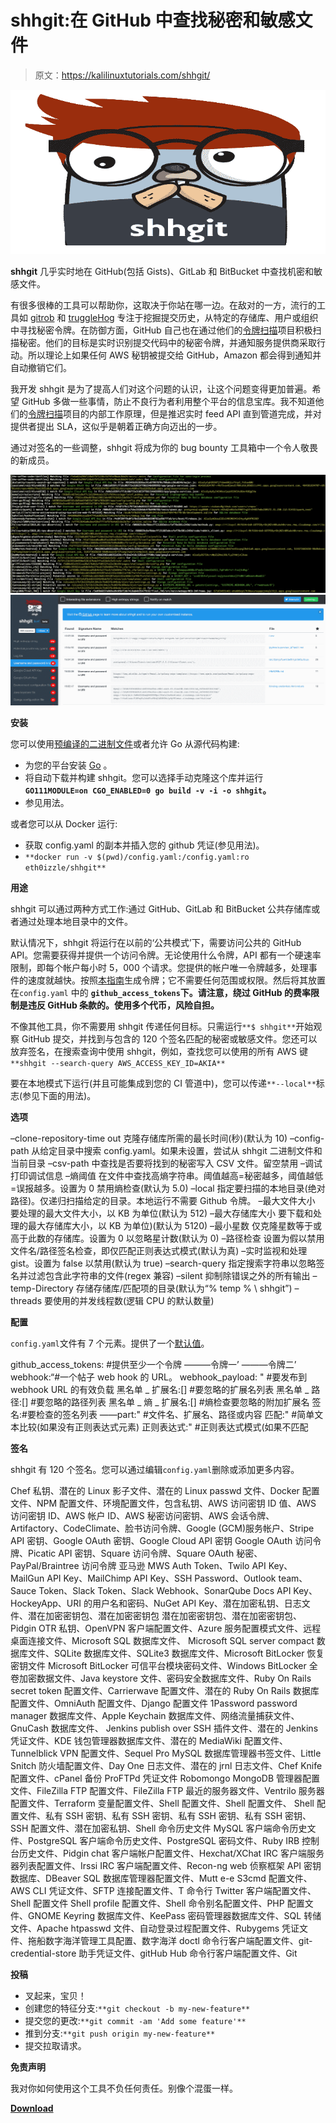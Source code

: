 # shhgit:在 GitHub 中查找秘密和敏感文件

> 原文：<https://kalilinuxtutorials.com/shhgit/>

[![shhgit : Finds Secrets & Sensitive Files Across GitHub](img//554218864d1e6cf923bd6f4d1b6d3733.png "shhgit : Finds Secrets & Sensitive Files Across GitHub")](https://1.bp.blogspot.com/-nvd8IK9NnK0/Xx3R0aF7UsI/AAAAAAAAHIY/f9dn6Bp_Mfg_oPf8n6aWMX-h-212ntbmACLcBGAsYHQ/s1600/shhgit%25281%2529.png)

**shhgit** 几乎实时地在 GitHub(包括 Gists)、GitLab 和 BitBucket 中查找机密和敏感文件。

有很多很棒的工具可以帮助你，这取决于你站在哪一边。在敌对的一方，流行的工具如 [gitrob](https://github.com/michenriksen/gitrob) 和 [truggleHog](https://github.com/dxa4481/truffleHog) 专注于挖掘提交历史，从特定的存储库、用户或组织中寻找秘密令牌。在防御方面，GitHub 自己也在通过他们的[令牌扫描](https://help.github.com/en/articles/about-token-scanning)项目积极扫描秘密。他们的目标是实时识别提交代码中的秘密令牌，并通知服务提供商采取行动。所以理论上如果任何 AWS 秘钥被提交给 GitHub，Amazon 都会得到通知并自动撤销它们。

我开发 shhgit 是为了提高人们对这个问题的认识，让这个问题变得更加普遍。希望 GitHub 多做一些事情，防止不良行为者利用整个平台的信息宝库。我不知道他们的[令牌扫描](https://help.github.com/en/articles/about-token-scanning)项目的内部工作原理，但是推迟实时 feed API 直到管道完成，并对提供者提出 SLA，这似乎是朝着正确方向迈出的一步。

通过对签名的一些调整，shhgit 将成为你的 bug bounty 工具箱中一个令人敬畏的新成员。

![](img//dbec8a24756117cf6fee9c9988235d4d.png)![](img//3cb86bebd8570e4e20a8a6df9c1db79e.png)

**安装**

您可以使用[预编译的二进制文件](https://www.github.com/eth0izzle/shhgit/releases)或者允许 Go 从源代码构建:

*   为您的平台安装 [Go](https://golang.org/doc/install) 。
*   将自动下载并构建 shhgit。您可以选择手动克隆这个库并运行 **`GO111MODULE=on CGO_ENABLED=0 go build -v -i -o shhgit`。**
*   参见用法。

或者您可以从 Docker 运行:

*   获取 config.yaml 的副本并插入您的 github 凭证(参见用法)。
*   `**docker run -v $(pwd)/config.yaml:/config.yaml:ro eth0izzle/shhgit**`

**用途**

shhgit 可以通过两种方式工作:通过 GitHub、GitLab 和 BitBucket 公共存储库或者通过处理本地目录中的文件。

默认情况下，shhgit 将运行在以前的‘公共模式’下，需要访问公共的 GitHub API。您需要获得并提供一个访问令牌。无论使用什么令牌，API 都有一个硬速率限制，即每个帐户每小时 5，000 个请求。您提供的帐户唯一令牌越多，处理事件的速度就越快。按照[本指南](https://help.github.com/en/github/authenticating-to-github/creating-a-personal-access-token-for-the-command-line)生成令牌；它不需要任何范围或权限。然后将其放置在`config.yaml` 中的 **`github_access_tokens`下。**请注意，绕过 GitHub 的费率限制是违反 GitHub 条款的。使用多个代币，风险自担**。**

不像其他工具，你不需要用 shhgit 传递任何目标。只需运行`**$ shhgit**`开始观察 GitHub 提交，并找到与包含的 120 个签名匹配的秘密或敏感文件。您还可以放弃签名，在搜索查询中使用 shhgit，例如，查找您可以使用的所有 AWS 键`**shhgit --search-query AWS_ACCESS_KEY_ID=AKIA**`

要在本地模式下运行(并且可能集成到您的 CI 管道中)，您可以传递`**--local**`标志(参见下面的用法)。

**选项**

–clone-repository-time out
克隆存储库所需的最长时间(秒)(默认为 10)
–config-path
从给定目录中搜索 config.yaml。如果未设置，尝试从 shhgit 二进制文件和当前目录
–csv-path
中查找是否要将找到的秘密写入 CSV 文件。留空禁用
–调试
打印调试信息
–熵阈值
在文件中查找高熵字符串。阈值越高=秘密越多，阈值越低=误报越多。设置为 0 禁用熵检查(默认为 5.0)
–local
指定要扫描的本地目录(绝对路径)。仅递归扫描给定的目录。本地运行不需要 Github 令牌。
–最大文件大小
要处理的最大文件大小，以 KB 为单位(默认为 512)
–最大存储库大小
要下载和处理的最大存储库大小，以 KB 为单位)(默认为 5120)
–最小星数
仅克隆星数等于或高于此数的存储库。设置为 0 以忽略星计数(默认为 0)
–路径检查
设置为假以禁用文件名/路径签名检查，即仅匹配正则表达式模式(默认为真)
–实时监视和处理 gist。设置为 false 以禁用(默认为 true)
–search-query
指定搜索字符串以忽略签名并过滤包含此字符串的文件(regex 兼容)
–silent
抑制除错误之外的所有输出
–temp-Directory
存储存储库/匹配项的目录(默认为“% temp % \ shhgit”)
–threads
要使用的并发线程数(逻辑 CPU 的默认数量)

**配置**

`config.yaml`文件有 7 个元素。提供了一个[默认值](https://github.com/eth0izzle/shhgit/blob/master/config.yaml)。

github_access_tokens: #提供至少一个令牌
———令牌一’
———令牌二’
webhook:“#一个帖子 web hook 的 URL。
webhook_payload: " #要发布到 webhook URL 的有效负载
黑名单 _ 扩展名:[] #要忽略的扩展名列表
黑名单 _ 路径:[] #要忽略的路径列表
黑名单 _ 熵 _ 扩展名:[] #熵检查要忽略的附加扩展名
签名:#要检查的签名列表
——part:" #文件名、扩展名、路径或内容
匹配:" #简单文本比较(如果没有正则表达式元素)
正则表达式:" #正则表达式模式(如果不匹配

**签名**

shhgit 有 120 个签名。您可以通过编辑`config.yaml`删除或添加更多内容。

Chef 私钥、潜在的 Linux 影子文件、潜在的 Linux passwd 文件、Docker 配置文件、NPM 配置文件、环境配置文件，包含私钥、AWS 访问密钥 ID 值、AWS 访问密钥 ID、AWS 帐户 ID、AWS 秘密访问密钥、AWS 会话令牌、Artifactory、CodeClimate、脸书访问令牌、Google (GCM)服务帐户、Stripe API 密钥、Google OAuth 密钥、Google Cloud API 密钥
Google OAuth 访问令牌、Picatic API 密钥、Square 访问令牌、Square OAuth 秘密、PayPal/Braintree 访问令牌 亚马逊 MWS Auth Token、Twilo API Key、MailGun API Key、MailChimp API Key、SSH Password、Outlook team、Sauce Token、Slack Token、Slack Webhook、SonarQube Docs API Key、HockeyApp、URI 的用户名和密码、NuGet API Key、潜在加密私钥、日志文件、潜在加密密钥包、潜在加密密钥包
潜在加密密钥包、潜在加密密钥包、Pidgin OTR 私钥、OpenVPN 客户端配置文件、Azure 服务配置模式文件、远程桌面连接文件、Microsoft SQL 数据库文件、 Microsoft SQL server compact 数据库文件、SQLite 数据库文件、SQLite3 数据库文件、Microsoft BitLocker 恢复密钥文件
Microsoft BitLocker 可信平台模块密码文件、Windows BitLocker 全卷加密数据文件、Java keystore 文件、密码安全数据库文件、Ruby On Rails secret token 配置文件、Carrierwave 配置文件、潜在的 Ruby On Rails 数据库配置文件、OmniAuth 配置文件、Django 配置文件
1Password password manager 数据库文件、Apple Keychain 数据库文件、网络流量捕获文件、GnuCash 数据库文件、 Jenkins publish over SSH 插件文件、潜在的 Jenkins 凭证文件、KDE 钱包管理器数据库文件、潜在的 MediaWiki 配置文件、Tunnelblick VPN 配置文件、Sequel Pro MySQL 数据库管理器书签文件、Little Snitch 防火墙配置文件、Day One 日志文件、潜在的 jrnl 日志文件、Chef Knife 配置文件、cPanel 备份 ProFTPd 凭证文件
Robomongo MongoDB 管理器配置文件、FileZilla FTP 配置文件、FileZilla FTP 最近的服务器文件、Ventrilo 服务器配置文件、Terraform 变量配置文件、Shell 配置文件、Shell 配置文件、 Shell 配置文件、私有 SSH 密钥、私有 SSH 密钥、私有 SSH 密钥、私有 SSH 密钥、SSH 配置文件、潜在加密私钥、Shell 命令历史文件
MySQL 客户端命令历史文件、PostgreSQL 客户端命令历史文件、PostgreSQL 密码文件、Ruby IRB 控制台历史文件、Pidgin chat 客户端帐户配置文件、Hexchat/XChat IRC 客户端服务器列表配置文件、Irssi IRC 客户端配置文件、Recon-ng web 侦察框架 API 密钥数据库、DBeaver SQL 数据库管理器配置文件、Mutt e-e S3cmd 配置文件、AWS CLI 凭证文件、SFTP 连接配置文件、T 命令行 Twitter 客户端配置文件、Shell 配置文件
Shell profile 配置文件、Shell 命令别名配置文件、PHP 配置文件、GNOME Keyring 数据库文件、KeePass 密码管理器数据库文件、SQL 转储文件、Apache htpasswd 文件、自动登录过程配置文件、Rubygems 凭证文件、拖船数字海洋管理工具配置、数字海洋 doctl 命令行客户端配置文件、git-credential-store 助手凭证文件、gitHub Hub 命令行客户端配置文件、Git

**投稿**

*   叉起来，宝贝！
*   创建您的特征分支:`**git checkout -b my-new-feature**`
*   提交您的更改:`**git commit -am 'Add some feature'**`
*   推到分支:`**git push origin my-new-feature**`
*   提交拉取请求。

**免责声明**

我对你如何使用这个工具不负任何责任。别像个混蛋一样。

[**Download**](https://github.com/eth0izzle/shhgit)